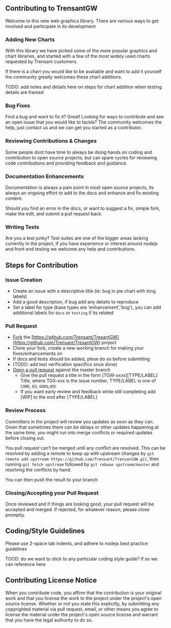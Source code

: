 ## Contributing to TrensantGW

Welcome to this new web graphics library.  There are various ways to get involved and participate in its development

### Adding New Charts

With this library we have picked some of the more popular graphics and chart libraries, and started with a few of the most widely used charts requested by Trensant customers.

If there is a chart you would like to be available and want to add it yourself the community greatly welcomes these chart additions.

TODO: add notes and details here on steps for chart addition when testing details are framed


### Bug Fixes

Find a bug and want to fix it?  Great!  Looking for ways to contribute and see an open issue that you would like to tackle?  The community welcomes the help, just contact us and we can get you started as a contributor.

### Reviewing Contributions & Changes

Some people dont have time to always be doing hands on coding and contribution to open source projects, but can spare cycles for reviewing code contributions and providing feedback and guidance.


### Documentation Enhancements

Documentation is always a pain point in most open source projects, its always an ongoing effort to add to the docs and enhance and fix existing content.

Should you find an error in the docs, or want to suggest a fix, simple fork, make the edit, and submit a pull request back.

### Writing Tests

Are you a test junky?  Test suites are one of the bigger areas lacking currently in the project, if you have experience or interest around nodejs and front end testing we welcome any help and contributions.


## Steps for Contribution

### Issue Creation

* Create an issue with a descriptive title (ie: bug in pie chart with long labels)
* Add a good description, if bug add any details to reproduce
* Set a label for type (base types are 'enhancement','bug'), you can add additional labels for `docs` or `testing` if its related

### Pull Request

* [Fork](https://help.github.com/articles/fork-a-repo/) the [https://github.com/Trensant/TresantGW](https://github.com/Trensant/TresantGW) project
* Clone your fork, create a new working branch for making your fixes/enhancements on
* If docs and tests should be added, plese do so before submitting
* (TODO: add test verification specifics once done)
* [Open a pull request](https://help.github.com/articles/using-pull-requests/) against the master branch
    * Give the pull request a title in the form [TGW-xxxx][TYPE/LABEL] Title, where TGX-xxx is the issue number, TYPE/LABEL is one of `CORE`, `D3`, `GOOG`,etc  
    * If you want early review and feedback while still completing add [WIP] to the end after [TYPE/LABEL]

### Review Process

Committers in the project will review you updates as soon as they can.  Given that sometimes there can be delays or other updates happening at the same time, you might run into merge conflicts or required updates before closing out.

You pull request can’t be merged until any conflict are resolved. This can be resolved by adding a remote to keep up with upstream changes by 
`git remote add upstream https://github.com/Trensant/TrensantGW.git`, then running 
`git fetch upstream` followed by 
`git rebase upstream/master` and resolving the conflicts by hand.

You can then push the result to your branch

### Closing/Accepting your Pull Request

Once reviewed and if things are looking good, your pull request will be accepted and merged.  If rejected, for whatever reason, please close promptly.

## Coding/Style Guidelines

Please use 2-space tab indents, and adhere to nodejs best practice guidelines

TOOD: do we want to stick to any particular coding style guide?  If so we can reference here

## Contributing License Notice

When you contribute code, you affirm that the contribution is your original work and that you 
license the work to the project under the project's open source license. Whether or not you 
state this explicitly, by submitting any copyrighted material via pull request, email, or 
other means you agree to license the material under the project's open source license and 
warrant that you have the legal authority to do so.
